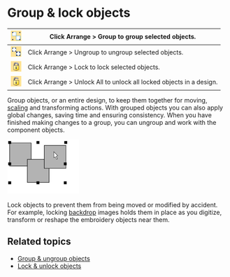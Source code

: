 # Group & lock objects

| ![Group.png](assets/Group.png)         | Click Arrange > Group to group selected objects.                     |
| -------------------------------------- | -------------------------------------------------------------------- |
| ![Ungroup.png](assets/Ungroup.png)     | Click Arrange > Ungroup to ungroup selected objects.                 |
| ![Lock.png](assets/Lock.png)           | Click Arrange > Lock to lock selected objects.                       |
| ![UnlockAll.png](assets/UnlockAll.png) | Click Arrange > Unlock All to unlock all locked objects in a design. |

Group objects, or an entire design, to keep them together for moving, [scaling](../../glossary/glossary) and transforming actions. With grouped objects you can also apply global changes, saving time and ensuring consistency. When you have finished making changes to a group, you can ungroup and work with the component objects.

![summary_-_edit00102.png](assets/summary_-_edit00102.png)

Lock objects to prevent them from being moved or modified by accident. For example, locking [backdrop](../../glossary/glossary) images holds them in place as you digitize, transform or reshape the embroidery objects near them.

## Related topics

- [Group & ungroup objects](../../Modifying/combine/Group_ungroup_objects)
- [Lock & unlock objects](../../Modifying/combine/Lock_unlock_objects)
